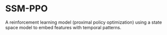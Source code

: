 # SSM-PPO
A reinforcement learning model (proximal policy optimization) using a state space model to embed features with temporal patterns. 
